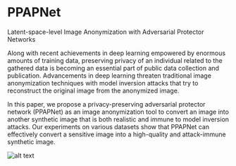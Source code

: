 # PPAPNet
Latent-space-level Image Anonymization
with Adversarial Protector Networks

Along with recent achievements in deep learning empowered by enormous amounts of training data, preserving privacy of an individual related to the gathered data is becoming an essential part of public data collection and publication. Advancements in deep learning threaten traditional image anonymization techniques with model inversion attacks that try to reconstruct the original image from the anonymized image. 

In this paper, we propose a privacy-preserving adversarial protector network (PPAPNet) as an image anonymization tool to convert an image into another synthetic image that is both realistic and immune to model inversion attacks. Our experiments on various datasets show that PPAPNet can effectively convert a sensitive image into a high-quality and attack-immune synthetic image. 

![alt text](https://github.com/tgisaturday/PPAP/blob/master/figure1.png)
